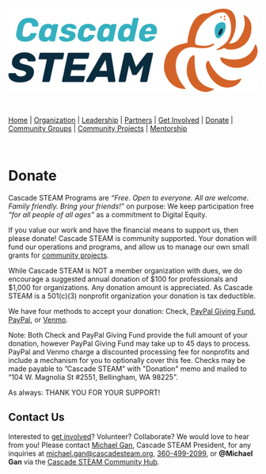 <style>
  .header {
	display: none;
  }
  .footer {
	display: none;
  }
</style>

[![Cascade STEAM Logo](/assets/images/Cascade_STEAM_horizontal_logo_primary_1.png)](https://cascadesteam.org)

<br>

[Home](/) | [Organization](/organization) | [Leadership](/leadership) | [Partners](/partners) | [Get Involved](/get-involved) | [Donate](/donate) | [Community Groups](/community-groups) | [Community Projects](/community-projects) | [Mentorship](/mentorship)

<br>

# Donate

Cascade STEAM Programs are *“Free. Open to everyone. All are welcome. Family friendly. Bring your friends\!”* on purpose: We keep participation free *“for all people of all ages”* as a commitment to Digital Equity.

If you value our work and have the financial means to support us, then please donate\! Cascade STEAM is community supported. Your donation will fund our operations and programs, and allow us to manage our own small grants for [community projects](/community-projects).

While Cascade STEAM is NOT a member organization with dues, we do encourage a suggested annual donation of $100 for professionals and $1,000 for organizations. Any donation amount is appreciated. As Cascade STEAM is a 501(c)(3) nonprofit organization your donation is tax deductible.

We have four methods to accept your donation: Check, [PayPal Giving Fund](https://www.paypal.com/fundraiser/charity/5056769), [PayPal](https://www.paypal.com/donate/?hosted_button_id=CLBXLN2E2ZU7C), or [Venmo](https://account.venmo.com/charity/donate?charity=3993349652481532884). 

Note: Both Check and PayPal Giving Fund provide the full amount of your donation, however PayPal Giving Fund may take up to 45 days to process. PayPal and Venmo charge a discounted processing fee for nonprofits and include a mechanism for you to optionally cover this fee. Checks may be made payable to ”Cascade STEAM” with "Donation" memo and mailed to “104 W. Magnolia St \#2551, Bellingham, WA 98225”.

As always: THANK YOU FOR YOUR SUPPORT\!

## Contact Us

Interested to [get involved](/get-involved)? Volunteer? Collaborate? We would love to hear from you! Please contact [Michael Gan](https://www.linkedin.com/in/michaelbgan), Cascade STEAM President, for any inquiries at [michael.gan@cascadesteam.org](mailto:michael.gan@cascadesteam.org), [360-499-2099](tel:3604992099), or **@Michael Gan** via the [Cascade STEAM Community Hub](http://hub.cascadesteam.org).
